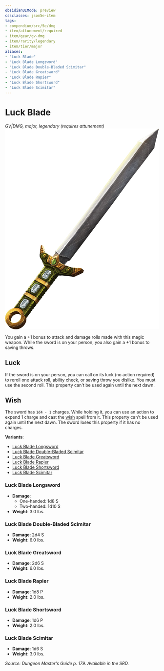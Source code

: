 ```yaml
---
obsidianUIMode: preview
cssclasses: json5e-item
tags:
- compendium/src/5e/dmg
- item/attunement/required
- item/gear/gv-dmg
- item/rarity/legendary
- item/tier/major
aliases: 
- "Luck Blade"
- "Luck Blade Longsword"
- "Luck Blade Double-Bladed Scimitar"
- "Luck Blade Greatsword"
- "Luck Blade Rapier"
- "Luck Blade Shortsword"
- "Luck Blade Scimitar"
---
```

# Luck Blade
*GV|DMG, major, legendary (requires attunement)*  
![](https://raw.githubusercontent.com/5etools-mirror-2/5etools-img/main/items/DMG/Luck%20Blade.webp#right)  


You gain a +1 bonus to attack and damage rolls made with this magic weapon. While the sword is on your person, you also gain a +1 bonus to saving throws.

## Luck

If the sword is on your person, you can call on its luck (no action required) to reroll one attack roll, ability check, or saving throw you dislike. You must use the second roll. This property can't be used again until the next dawn.

## Wish

The sword has `1d4 - 1` charges. While holding it, you can use an action to expend 1 charge and cast the [wish](wish.md) spell from it. This property can't be used again until the next dawn. The sword loses this property if it has no charges.

**Variants**:
- [Luck Blade Longsword](#Luck%20Blade%20Longsword)
- [Luck Blade Double-Bladed Scimitar](#Luck%20Blade%20Double-Bladed%20Scimitar)
- [Luck Blade Greatsword](#Luck%20Blade%20Greatsword)
- [Luck Blade Rapier](#Luck%20Blade%20Rapier)
- [Luck Blade Shortsword](#Luck%20Blade%20Shortsword)
- [Luck Blade Scimitar](#Luck%20Blade%20Scimitar)

### Luck Blade Longsword

- **Damage**:
  - One-handed: 1d8 S
  - Two-handed: 1d10 S
- **Weight**: 3.0 lbs.

### Luck Blade Double-Bladed Scimitar

- **Damage**: 2d4 S
- **Weight**: 6.0 lbs.

### Luck Blade Greatsword

- **Damage**: 2d6 S
- **Weight**: 6.0 lbs.

### Luck Blade Rapier

- **Damage**: 1d8 P
- **Weight**: 2.0 lbs.

### Luck Blade Shortsword

- **Damage**: 1d6 P
- **Weight**: 2.0 lbs.

### Luck Blade Scimitar

- **Damage**: 1d6 S
- **Weight**: 3.0 lbs.


*Source: Dungeon Master's Guide p. 179. Available in the SRD.*
